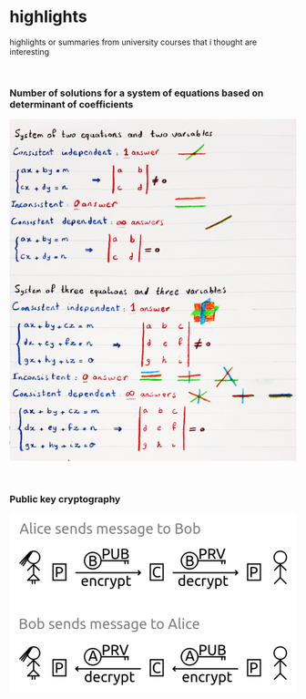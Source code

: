 # highlights
highlights or summaries from university courses that i thought are interesting

<br>

### Number of solutions for a system of equations based on determinant of coefficients
![alt text](https://github.com/h-cardamom/highlights/blob/main/1.jpeg)

<br>

### Public key cryptography
![alt text](https://github.com/h-cardamom/highlights/blob/main/public%20key.png)
